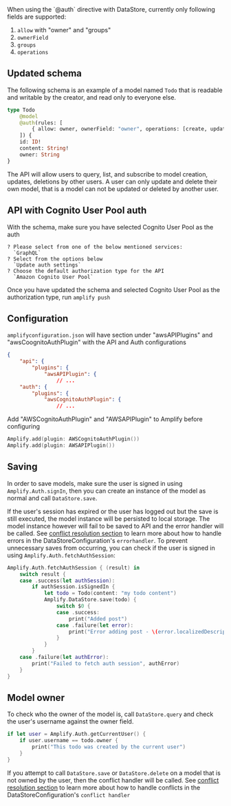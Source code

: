 <amplify-callout>
When using the `@auth` directive with DataStore, currently only following fields are supported:

1. `allow` with "owner" and "groups"
2. `ownerField`
3. `groups`
4. `operations`

</amplify-callout>

## Updated schema

The following schema is an example of a model named `Todo` that is readable and writable by the creator, and read only to everyone else.

```graphql
type Todo
    @model
    @auth(rules: [
        { allow: owner, ownerField: "owner", operations: [create, update, delete] },
    ]) {
    id: ID!
    content: String!
    owner: String
}
```

The API will allow users to query, list, and subscribe to model creation, updates, deletions by other users. A user can only update and delete their own model, that is a model can not be updated or deleted by another user.

## API with Cognito User Pool auth

With the schema, make sure you have selected Cognito User Pool as the auth

```console
? Please select from one of the below mentioned services: 
  `GraphQL`
? Select from the options below 
  `Update auth settings`
? Choose the default authorization type for the API 
  `Amazon Cognito User Pool`
```

Once you have updated the schema and selected Cognito User Pool as the authorization type, run `amplify push` 

## Configuration

`amplifyconfiguration.json` will have section under "awsAPIPlugins" and "awsCoognitoAuthPlugin" with the API and Auth configurations
```json
{
    "api": {
        "plugins": {
            "awsAPIPlugin": { 
                // ...
    "auth": {
        "plugins": {
            "awsCognitoAuthPlugin": {
                // ...
```

Add "AWSCognitoAuthPlugin" and "AWSAPIPlugin" to Amplify before configuring

```swift
Amplify.add(plugin: AWSCognitoAuthPlugin())
Amplify.add(plugin: AWSAPIPlugin())
```

## Saving

In order to save models, make sure the user is signed in using `Amplify.Auth.signIn`, then you can create an instance of the model as normal and call `DataStore.save`.

If the user's session has expired or the user has logged out but the save is still executed, the model instance will be persisted to local storage. The model instance however will fail to be saved to API and the error handler will be called. See [conflict resolution section](~/lib/datastore/conflict.md) to learn more about how to handle errors in the DataStoreConfiguration's `errorhandler`. To prevent unnecessary saves from occurring, you can check if the user is signed in using `Amplify.Auth.fetchAuthSession`:

```swift
Amplify.Auth.fetchAuthSession { (result) in
    switch result {
    case .success(let authSession):
        if authSession.isSignedIn {
            let todo = Todo(content: "my todo content")
            Amplify.DataStore.save(todo) {
                switch $0 {
                case .success:
                    print("Added post")
                case .failure(let error):
                    print("Error adding post - \(error.localizedDescription)")
                }
            }
        }
    case .failure(let authError):
        print("Failed to fetch auth session", authError)
    }
}
```

## Model owner

To check who the owner of the model is, call `DataStore.query` and check the user's username against the owner field. 
```swift
if let user = Amplify.Auth.getCurrentUser() {
    if user.username == todo.owner {
        print("This todo was created by the current user")
    }
}
```

If you attempt to call `DataStore.save` or `DataStore.delete` on a model that is not owned by the user, then the conflict handler will be called. See [conflict resolution section](~/lib/datastore/conflict.md) to learn more about how to handle conflicts in the DataStoreConfiguration's `conflict handler`
